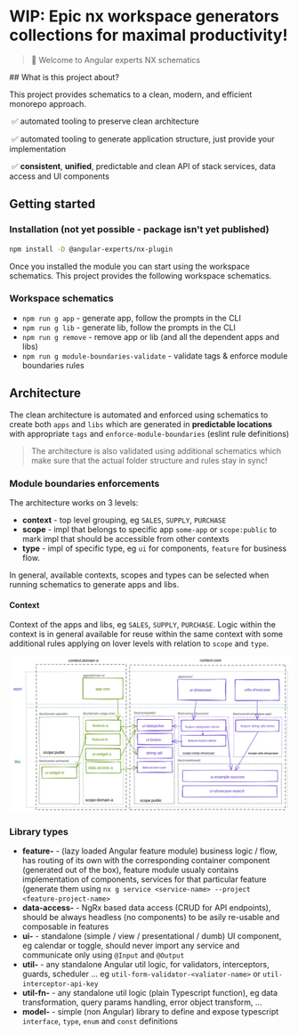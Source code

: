 # WIP: Epic nx workspace generators collections for maximal productivity!

> 👋 Welcome to Angular experts NX schematics

## What is this project about?

This project provides schematics to a clean, modern, and efficient monorepo approach.

​	✅ automated tooling to preserve clean architecture

​	✅ automated tooling to generate application structure, just provide your implementation

​	✅ **consistent**, **unified**, predictable and clean API of stack services, data access and UI components

## Getting started

### Installation (not yet possible - package isn't yet published)

```bash
npm install -D @angular-experts/nx-plugin
```

Once you installed the module you can start using the workspace schematics. This project provides the following workspace schematics.

### Workspace schematics

- `npm run g app` - generate app, follow the prompts in the CLI
- `npm run g lib` - generate lib, follow the prompts in the CLI
- `npm run g remove` - remove app or lib (and all the dependent apps and libs)
- `npm run g module-boundaries-validate` - validate tags & enforce module boundaries rules

## Architecture

The clean architecture is automated and enforced using schematics to create both `apps` and `libs` which are generated in **predictable locations** with appropriate `tags` and `enforce-module-boundaries` (eslint rule definitions)

> The architecture is also validated using additional schematics which make sure that the actual folder structure and rules stay in sync!

### Module boundaries enforcements

The architecture works on 3 levels:

- **context** - top level grouping, eg `SALES`, `SUPPLY`, `PURCHASE`
- **scope** - impl that belongs to specific app `some-app` or `scope:public` to mark impl that should be accessible from other contexts
- **type** - impl of specific type, eg `ui` for components, `feature` for business flow.

In general, available contexts, scopes and types can be selected when running schematics to generate apps and libs.

#### Context

Context of the apps and libs, eg `SALES`, `SUPPLY`, `PURCHASE`. Logic within the context is in general available for reuse within the same context with some additional rules applying on lover levels with relation to `scope` and `type`.

![Logo](./doc/architecture.svg)

### Library types

- **feature-** - (lazy loaded Angular feature module) business logic / flow, has routing of its own with the corresponding container component (generated out of the box), feature module usualy contains implementation of components, services for that particular feature (generate them using `nx g service <service-name> --project <feature-project-name>`
- **data-access-** - NgRx based data access (CRUD for API endpoints), should be always headless (no components) to be asily re-usable and composable in features
- **ui-** - standalone (simple / view / presentational / dumb) UI component, eg calendar or toggle, should never import any service and communicate only using `@Input` and `@Output`
- **util-** - any standalone Angular util logic, for validators, interceptors, guards, scheduler ... eg `util-form-validator-<valiator-name>` or `util-interceptor-api-key`
- **util-fn-** - any standalone util logic (plain Typescript function), eg data transformation, query params handling, error object transform, ...
- **model-** - simple (non Angular) library to define and expose typescript `interface`, `type`, `enum` and `const` definitions

